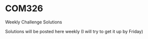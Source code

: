 # COM326
Weekly Challenge Solutions

Solutions will be posted here weekly (I will try to get it up by Friday)
